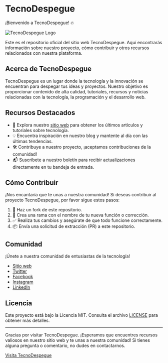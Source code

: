 # TecnoDespegue

¡Bienvenido a TecnoDespegue! 🔥

![TecnoDespegue Logo](https://i.postimg.cc/vTGwFTpn/tecnodespegue-com-Tecno-Despegue.png)

Este es el repositorio oficial del sitio web TecnoDespegue. Aquí encontrarás información sobre nuestro proyecto, cómo contribuir y otros recursos relacionados con nuestra plataforma.

## Acerca de TecnoDespegue

TecnoDespegue es un lugar donde la tecnología y la innovación se encuentran para despegar tus ideas y proyectos. Nuestro objetivo es proporcionar contenido de alta calidad, tutoriales, recursos y noticias relacionadas con la tecnología, la programación y el desarrollo web.

## Recursos Destacados

- 🚀 Explora nuestro [sitio web](https://www.tecnodespegue.com) para obtener los últimos artículos y tutoriales sobre tecnología.
- 💡 Encuentra inspiración en nuestro blog y mantente al día con las últimas tendencias.
- 🛠 Contribuye a nuestro proyecto, ¡aceptamos contribuciones de la comunidad!
- 📬 Suscríbete a nuestro boletín para recibir actualizaciones directamente en tu bandeja de entrada.

## Cómo Contribuir

¡Nos encantaría que te unas a nuestra comunidad! Si deseas contribuir al proyecto TecnoDespegue, por favor sigue estos pasos:

1. 🍴 Haz un fork de este repositorio.
2. 📝 Crea una rama con el nombre de tu nueva función o corrección.
3. ✅ Realiza tus cambios y asegúrate de que todo funcione correctamente.
4. 📦 Envía una solicitud de extracción (PR) a este repositorio.

## Comunidad

¡Únete a nuestra comunidad de entusiastas de la tecnología!

- [Sitio web](https://tecnodespegue.com)
- [Twitter](https://twitter.com/tecnodespegue)
- [Facebook](https://www.facebook.com/tecnodespegue)
- [Instagram](https://www.instagram.com/tecnodespegue)
- [LinkedIn](https://www.linkedin.com/company/tecnodespegue)

## Licencia

Este proyecto está bajo la Licencia MIT. Consulta el archivo [LICENSE](LICENSE) para obtener más detalles.

---

Gracias por visitar TecnoDespegue. ¡Esperamos que encuentres recursos valiosos en nuestro sitio web y te unas a nuestra comunidad! Si tienes alguna pregunta o comentario, no dudes en contactarnos.

[Visita TecnoDespegue](https://tecnodespegue.com)
